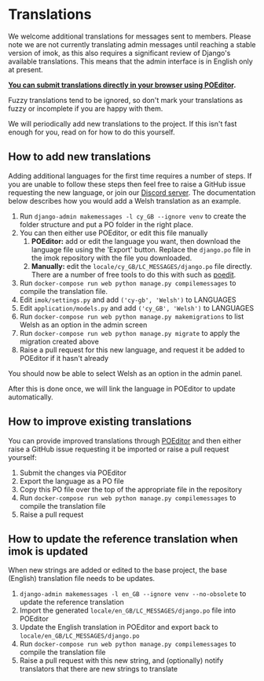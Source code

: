 # Translations

We welcome additional translations for messages sent to members. Please note we are not currently translating admin messages until reaching a stable version of imok, as this also requires a significant review of Django's available translations. This means that the admin interface is in English only at present.

**[You can submit translations directly in your browser using POEditor](https://poeditor.com/join/project?hash=p2lHT7RFE5).**

Fuzzy translations tend to be ignored, so don't mark your translations as fuzzy or incomplete if you are happy with them.

We will periodically add new translations to the project. If this isn't fast enough for you, read on for how to do this yourself.

## How to add new translations

Adding additional languages for the first time requires a number of steps. If you are unable to follow these steps then feel free to raise a GitHub issue requesting the new language, or join our [Discord server](https://discord.gg/4JKak6aymM). The documentation below describes how you would add a Welsh translation as an example.

1. Run `django-admin makemessages -l cy_GB --ignore venv` to create the folder structure and put a PO folder in the right place.
1. You can then either use POEditor, or edit this file manually
    1. **POEditor:** add or edit the language you want, then download the language file using the 'Export' button. Replace the `django.po` file in the imok repository with the file you downloaded.
    1. **Manually:** edit the `locale/cy_GB/LC_MESSAGES/django.po` file directly. There are a number of free tools to do this with such as [poedit](https://poedit.net/).
1. Run `docker-compose run web python manage.py compilemessages` to compile the translation file.
1. Edit `imok/settings.py` and add `('cy-gb', 'Welsh')` to LANGUAGES
1. Edit `application/models.py` and add `('cy_GB', 'Welsh')` to LANGUAGES
1. Run `docker-compose run web python manage.py makemigrations` to list Welsh as an option in the admin screen
1. Run `docker-compose run web python manage.py migrate` to apply the migration created above
1. Raise a pull request for this new language, and request it be added to POEditor if it hasn't already

You should now be able to select Welsh as an option in the admin panel.

After this is done once, we will link the language in POEditor to update automatically.

## How to improve existing translations

You can provide improved translations through [POEditor](https://poeditor.com/join/project?hash=p2lHT7RFE5) and then either raise a GitHub issue requesting it be imported or raise a pull request yourself:

1. Submit the changes via POEditor
1. Export the language as a PO file
1. Copy this PO file over the top of the appropriate file in the repository
1. Run `docker-compose run web python manage.py compilemessages` to compile the translation file
1. Raise a pull request

## How to update the reference translation when imok is updated

When new strings are added or edited to the base project, the base (English) translation file needs to be updates.

1. `django-admin makemessages -l en_GB --ignore venv --no-obsolete` to update the reference translation
1. Import the generated `locale/en_GB/LC_MESSAGES/django.po` file into POEditor
1. Update the English translation in POEditor and export back to `locale/en_GB/LC_MESSAGES/django.po`
1. Run `docker-compose run web python manage.py compilemessages` to compile the translation file
1. Raise a pull request with this new string, and (optionally) notify translators that there are new strings to translate
